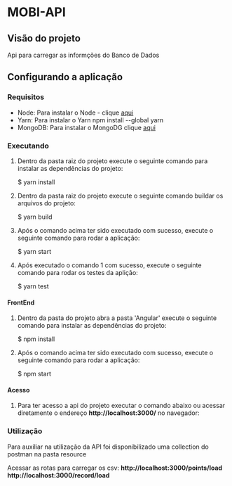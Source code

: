 #  MOBI-API

## Visão do projeto
Api para carregar as informções do Banco de Dados

## Configurando a aplicação

### Requisitos

* Node: Para instalar o Node - clique [aqui](https://nodejs.org/en/download/)
* Yarn: Para instalar o Yarn
    npm install --global yarn
* MongoDB: Para instalar o MongoDG clique [aqui](https://www.mongodb.com/docs/v4.4/administration/install-community/)

### Executando

1) Dentro da pasta raiz do projeto execute o seguinte comando para instalar as dependências do projeto:

    $ yarn install

2) Dentro da pasta raiz do projeto execute o seguinte comando buildar os arquivos do projeto:

    $ yarn build

3) Após o comando acima ter sido executado com sucesso, execute o seguinte comando para rodar a aplicação:

    $ yarn start

4) Após executado o comando 1 com sucesso, execute o seguinte comando para rodar os testes da aplição:

    $ yarn test

#### FrontEnd
1) Dentro da pasta do projeto abra a pasta 'Angular' execute o seguinte comando para instalar as dependências do projeto:

    $ npm install

2) Após o comando acima ter sido executado com sucesso, execute o seguinte comando para rodar a aplicação:

    $ npm start

#### Acesso

1) Para ter acesso a api do projeto executar o comando abaixo ou acessar diretamente o endereço **http://localhost:3000/** no navegador:

### Utilização

 Para auxiliar na utilização da API  foi disponibilizado uma collection do postman na pasta resource

 Acessar as rotas para carregar os csv:
  **http://localhost:3000/points/load**
  **http://localhost:3000/record/load**
